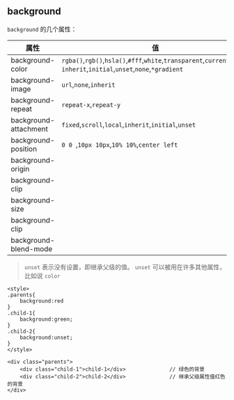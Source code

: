 
## background

`background` 的几个属性：

|属性|值|
|---|---|
|background-color|`rgba()`,`rgb()`,`hsla()`,`#fff`,`white`,`transparent`,`currentColor`,<br>`inherit`,`initial`,`unset`,`none`,`*gradient`|
|background-image|`url`,`none`,`inherit`|
|background-repeat|`repeat-x`,`repeat-y`|
|background-attachment|`fixed`,`scroll`,`local`,`inherit`,`initial`,`unset`|
|background-position|`0 0 `,`10px 10px`,`10% 10%`,`center left`|
|background-origin||
|background-clip||
|background-size||
|background-clip||
|background-blend-mode||

>`unset` 表示没有设置，即继承父级的值。 `unset` 可以被用在许多其他属性，比如说 `color`

```copy
<style>
.parents{
    background:red
}
.child-1{
    background:green;
}
.child-2{
    background:unset;
}
</style>

<div class="parents">
    <div class="child-1">child-1</div>              // 绿色的背景
    <div class="child-2">child-2</div>              // 继承父级属性值红色的背景
</div>
```
